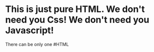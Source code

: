 # This is just pure HTML. We don't need you Css! We don't need you Javascript! 
There can be only one #HTML
